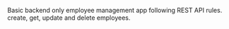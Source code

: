 Basic backend only employee management app following REST API rules.
create, get, update and delete employees.

